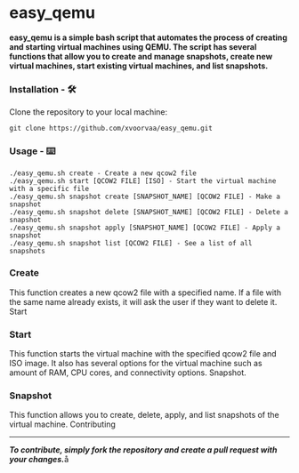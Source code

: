 # easy_qemu

<b>easy_qemu is a simple bash script that automates the process of creating and starting virtual machines using QEMU.
The script has several functions that allow you to create and manage snapshots,
create new virtual machines, start existing virtual machines, and list snapshots.</b>

### Installation - 🛠

Clone the repository to your local machine:

`git clone https://github.com/xvoorvaa/easy_qemu.git`

### Usage - ⌨️

```
./easy_qemu.sh create - Create a new qcow2 file
./easy_qemu.sh start [QCOW2 FILE] [ISO] - Start the virtual machine with a specific file
./easy_qemu.sh snapshot create [SNAPSHOT_NAME] [QCOW2 FILE] - Make a snapshot
./easy_qemu.sh snapshot delete [SNAPSHOT_NAME] [QCOW2 FILE] - Delete a snapshot
./easy_qemu.sh snapshot apply [SNAPSHOT_NAME] [QCOW2 FILE] - Apply a snapshot
./easy_qemu.sh snapshot list [QCOW2 FILE] - See a list of all snapshots
```

### Create

This function creates a new qcow2 file with a specified name. If a file with the same name already exists, it will ask the user if they want to delete it.
Start

### Start
This function starts the virtual machine with the specified qcow2 file and ISO image. It also has several options for the virtual machine such as amount of RAM, CPU cores, and connectivity options.
Snapshot.

### Snapshot
This function allows you to create, delete, apply, and list snapshots of the virtual machine.
Contributing

---

<i><b>To contribute, simply fork the repository and create a pull request with your changes.</i></b>å
